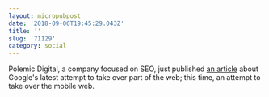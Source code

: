 ```yaml
---
layout: micropubpost
date: '2018-09-06T19:45:29.043Z'
title: ''
slug: '71129'
category: social
---
```

Polemic Digital, a company focused on SEO, just published [an article](https://web.archive.org/web/20180906194244/https://webcache.googleusercontent.com/search?q=cache%3A%2F%2Fwww.polemicdigital.com%2Fgoogle-amp-go-to-hell%2F&oq=cache%3A%2F%2Fwww.polemicdigital.com%2Fgoogle-amp-go-to-hell%2F&aqs=chrome..69i57j69i58.3275j0j4&sourceid=chrome&ie=UTF-8) about Google's latest attempt to take over part of the web; this time, an attempt to take over the mobile web.

